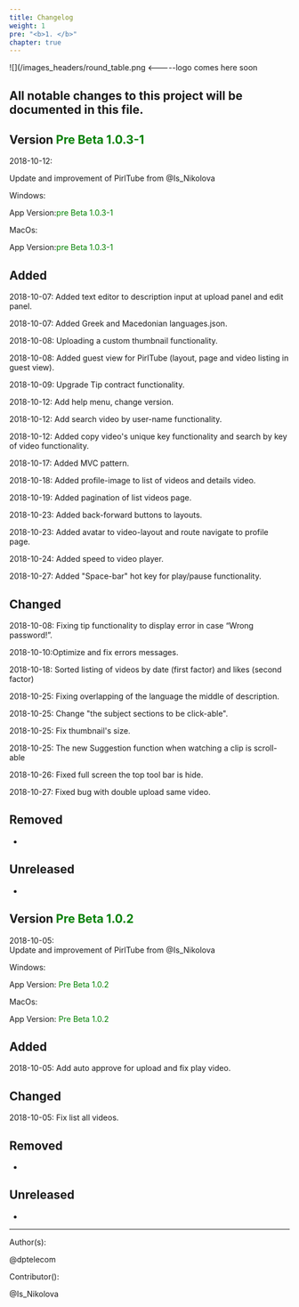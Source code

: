 ```yaml
---
title: Changelog
weight: 1
pre: "<b>1. </b>"
chapter: true
---
```

![](/images_headers/round_table.png <-----logo comes here soon


## All notable changes to this project will be documented in this file.


## Version <span style="color:green">Pre Beta 1.0.3-1</span>



2018-10-12:


Update and improvement of PirlTube from @Is_Nikolova


Windows:


App Version:<span style="color:green">pre Beta 1.0.3-1</span>


MacOs:


App Version:<span style="color:green">pre Beta 1.0.3-1</span>

 
## Added


2018-10-07: Added text editor to description input at upload panel and edit panel.


2018-10-07: Added Greek and Macedonian languages.json.


2018-10-08: Uploading a custom thumbnail functionality.


2018-10-08: Added guest view for PirlTube (layout, page and video listing in guest view).


2018-10-09: Upgrade Tip contract functionality.


2018-10-12: Add help menu, change version.


2018-10-12: Add search video by user-name functionality.


2018-10-12: Added copy video's unique key functionality and search by key of video functionality.


2018-10-17: Added MVC pattern.


2018-10-18: Added profile-image to list of videos and details video.


2018-10-19: Added pagination of list videos page.


2018-10-23: Added back-forward buttons to layouts.


2018-10-23: Added avatar to video-layout and route navigate to profile page.


2018-10-24: Added speed to video player.


2018-10-27: Added "Space-bar" hot key for play/pause functionality.


## Changed


2018-10-08: Fixing tip functionality to display error in case “Wrong password!”.


2018-10-10:Optimize and fix errors messages.


2018-10-18: Sorted listing of videos by date (first factor) and likes (second factor)


2018-10-25: Fixing overlapping of the language the middle of description.


2018-10-25: Change "the subject sections to be click-able".


2018-10-25: Fix thumbnail's size.


2018-10-25: The new Suggestion function when watching a clip is scroll-able


2018-10-26: Fixed full screen the top tool bar is hide.


2018-10-27: Fixed bug with double upload same video.


## Removed
-

 
## Unreleased
-




## Version <span style="color:green">Pre Beta 1.0.2</span>


2018-10-05:  
Update and improvement of PirlTube from @Is_Nikolova  

Windows:  


App Version: <span style="color:green">Pre Beta 1.0.2</span>


MacOs:


App Version: <span style="color:green">Pre Beta 1.0.2</span>


## Added  


2018-10-05: Add auto approve for upload and fix play video.


## Changed  

2018-10-05: Fix list all videos.


## Removed  
-

## Unreleased  
-



---
Author(s):  

@dptelecom  

Contributor():

@Is_Nikolova
